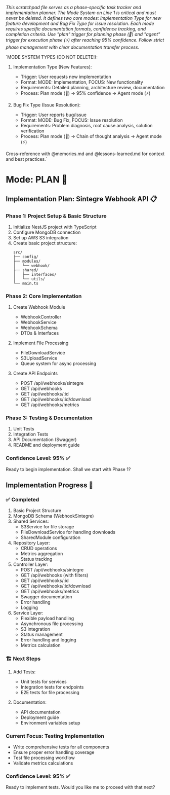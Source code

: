 _This scratchpad file serves as a phase-specific task tracker and implementation planner. The Mode System on Line 1 is critical and must never be deleted. It defines two core modes: Implementation Type for new feature development and Bug Fix Type for issue resolution. Each mode requires specific documentation formats, confidence tracking, and completion criteria. Use "plan" trigger for planning phase (🎯) and "agent" trigger for execution phase (⚡) after reaching 95% confidence. Follow strict phase management with clear documentation transfer process._

`MODE SYSTEM TYPES (DO NOT DELETE!):

1. Implementation Type (New Features):

   - Trigger: User requests new implementation
   - Format: MODE: Implementation, FOCUS: New functionality
   - Requirements: Detailed planning, architecture review, documentation
   - Process: Plan mode (🎯) → 95% confidence → Agent mode (⚡)

2. Bug Fix Type (Issue Resolution):
   - Trigger: User reports bug/issue
   - Format: MODE: Bug Fix, FOCUS: Issue resolution
   - Requirements: Problem diagnosis, root cause analysis, solution verification
   - Process: Plan mode (🎯) → Chain of thought analysis → Agent mode (⚡)

Cross-reference with @memories.md and @lessons-learned.md for context and best practices.`

# Mode: PLAN 🎯

## Implementation Plan: Sintegre Webhook API 📋

### Phase 1: Project Setup & Basic Structure

1. Initialize NestJS project with TypeScript
2. Configure MongoDB connection
3. Set up AWS S3 integration
4. Create basic project structure:
   ```
   src/
   ├── config/
   ├── modules/
   │   └── webhook/
   ├── shared/
   │   ├── interfaces/
   │   └── utils/
   └── main.ts
   ```

### Phase 2: Core Implementation

1. Create Webhook Module

   - WebhookController
   - WebhookService
   - WebhookSchema
   - DTOs & Interfaces

2. Implement File Processing

   - FileDownloadService
   - S3UploadService
   - Queue system for async processing

3. Create API Endpoints
   - POST /api/webhooks/sintegre
   - GET /api/webhooks
   - GET /api/webhooks/:id
   - GET /api/webhooks/:id/download
   - GET /api/webhooks/metrics

### Phase 3: Testing & Documentation

1. Unit Tests
2. Integration Tests
3. API Documentation (Swagger)
4. README and deployment guide

### Confidence Level: 95% ✅

Ready to begin implementation. Shall we start with Phase 1?

## Implementation Progress 🚀

### ✅ Completed

1. Basic Project Structure
2. MongoDB Schema (WebhookSintegre)
3. Shared Services:
   - S3Service for file storage
   - FileDownloadService for handling downloads
   - SharedModule configuration
4. Repository Layer:
   - CRUD operations
   - Metrics aggregation
   - Status tracking
5. Controller Layer:
   - POST /api/webhooks/sintegre
   - GET /api/webhooks (with filters)
   - GET /api/webhooks/:id
   - GET /api/webhooks/:id/download
   - GET /api/webhooks/metrics
   - Swagger documentation
   - Error handling
   - Logging
6. Service Layer:
   - Flexible payload handling
   - Asynchronous file processing
   - S3 integration
   - Status management
   - Error handling and logging
   - Metrics calculation

### 🏗️ Next Steps

1. Add Tests:

   - Unit tests for services
   - Integration tests for endpoints
   - E2E tests for file processing

2. Documentation:
   - API documentation
   - Deployment guide
   - Environment variables setup

### Current Focus: Testing Implementation

- Write comprehensive tests for all components
- Ensure proper error handling coverage
- Test file processing workflow
- Validate metrics calculations

### Confidence Level: 95% ✅

Ready to implement tests. Would you like me to proceed with that next?
